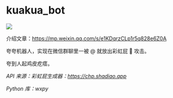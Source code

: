 # kuakua_bot

![](http://ww4.sinaimg.cn/large/006tNc79ly1g64bp0gpclj31540hi0u8.jpg)

介绍文章：https://mp.weixin.qq.com/s/e1KDqrzCLp1r5q828e6Z0A

夸夸机器人，实现在微信群聊里一被 @ 就放出彩虹屁 🌈 攻击。

夸到人起鸡皮疙瘩。

*API 来源：彩虹屁生成器：https://chp.shadiao.app*

*Python 库：wxpy*

